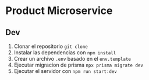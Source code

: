 # Product Microservice

## Dev

1. Clonar el repositorio `git clone`
2. Instalar las dependencias con `npm install`
3. Crear un archivo `.env` basado en el `env.template`
4. Ejecutar migracion de prisma `npx prisma migrate dev`
5. Ejecutar el servidor con `npm run start:dev`
